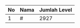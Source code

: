 | No | Nama            | Jumlah Level |
|----|-----------------|--------------|
| 1  | #    |    2927        |
